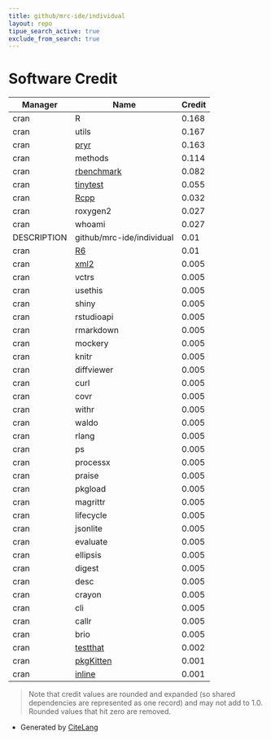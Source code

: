 ```yaml
---
title: github/mrc-ide/individual
layout: repo
tipue_search_active: true
exclude_from_search: true
---
```

# Software Credit

|Manager|Name|Credit|
|-------|----|------|
|cran|R|0.168|
|cran|utils|0.167|
|cran|[pryr](https://github.com/hadley/pryr)|0.163|
|cran|methods|0.114|
|cran|[rbenchmark](http://rbenchmark.googlecode.com)|0.082|
|cran|[tinytest](https://github.com/markvanderloo/tinytest)|0.055|
|cran|[Rcpp](http://www.rcpp.org)|0.032|
|cran|roxygen2|0.027|
|cran|whoami|0.027|
|DESCRIPTION|github/mrc-ide/individual|0.01|
|cran|[R6](https://r6.r-lib.org)|0.01|
|cran|[xml2](https://xml2.r-lib.org/)|0.005|
|cran|vctrs|0.005|
|cran|usethis|0.005|
|cran|shiny|0.005|
|cran|rstudioapi|0.005|
|cran|rmarkdown|0.005|
|cran|mockery|0.005|
|cran|knitr|0.005|
|cran|diffviewer|0.005|
|cran|curl|0.005|
|cran|covr|0.005|
|cran|withr|0.005|
|cran|waldo|0.005|
|cran|rlang|0.005|
|cran|ps|0.005|
|cran|processx|0.005|
|cran|praise|0.005|
|cran|pkgload|0.005|
|cran|magrittr|0.005|
|cran|lifecycle|0.005|
|cran|jsonlite|0.005|
|cran|evaluate|0.005|
|cran|ellipsis|0.005|
|cran|digest|0.005|
|cran|desc|0.005|
|cran|crayon|0.005|
|cran|cli|0.005|
|cran|callr|0.005|
|cran|brio|0.005|
|cran|[testthat](https://testthat.r-lib.org)|0.002|
|cran|[pkgKitten](https://github.com/eddelbuettel/pkgkitten)|0.001|
|cran|[inline](https://github.com/eddelbuettel/inline)|0.001|


> Note that credit values are rounded and expanded (so shared dependencies are represented as one record) and may not add to 1.0. Rounded values that hit zero are removed.


- Generated by [CiteLang](https://github.com/vsoch/citelang)
